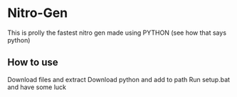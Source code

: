 # Nitro-Gen

This is prolly the fastest nitro gen made using PYTHON (see how that says python) 

## How to use

Download files and extract
Download python and add to path
Run setup.bat and have some luck
